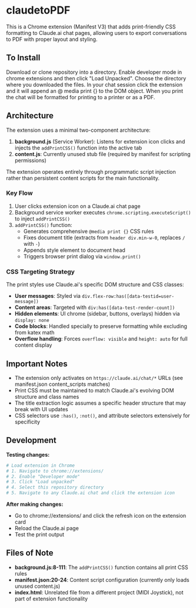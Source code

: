 # claudetoPDF

This is a Chrome extension (Manifest V3) that adds print-friendly CSS formatting to Claude.ai chat pages, allowing users to export conversations to PDF with proper layout and styling.

## To Install

Download or clone repository into a directory. Enable developer mode in chrome extensions and then click "Load Unpacked". Choose the directory where you downloaded the files. 
In your chat session click the extension and it will append an @ media print {} to the DOM object. When you print the chat will be formatted for printing to a printer or as a PDF.

## Architecture

The extension uses a minimal two-component architecture:

1. **background.js** (Service Worker): Listens for extension icon clicks and injects the `addPrintCSS()` function into the active tab
2. **content.js**: Currently unused stub file (required by manifest for scripting permissions)

The extension operates entirely through programmatic script injection rather than persistent content scripts for the main functionality.

### Key Flow

1. User clicks extension icon on a Claude.ai chat page
2. Background service worker executes `chrome.scripting.executeScript()` to inject `addPrintCSS()`
3. `addPrintCSS()` function:
   - Generates comprehensive `@media print {}` CSS rules
   - Fixes document title (extracts from `header div.min-w-0`, replaces `/` with `-`)
   - Appends style element to document head
   - Triggers browser print dialog via `window.print()`

### CSS Targeting Strategy

The print styles use Claude.ai's specific DOM structure and CSS classes:
- **User messages**: Styled via `div.flex-row:has([data-testid=user-message])`
- **Content areas**: Targeted with `div:has([data-test-render-count])`
- **Hidden elements**: UI chrome (sidebar, buttons, overlays) hidden via `display: none`
- **Code blocks**: Handled specially to preserve formatting while excluding from katex math
- **Overflow handling**: Forces `overflow: visible` and `height: auto` for full content display

## Important Notes

- The extension only activates on `https://claude.ai/chat/*` URLs (see manifest.json content_scripts matches)
- Print CSS must be maintained to match Claude.ai's evolving DOM structure and class names
- The title extraction logic assumes a specific header structure that may break with UI updates
- CSS selectors use `:has()`, `:not()`, and attribute selectors extensively for specificity

## Development

**Testing changes:**
```bash
# Load extension in Chrome
# 1. Navigate to chrome://extensions/
# 2. Enable "Developer mode"
# 3. Click "Load unpacked"
# 4. Select this repository directory
# 5. Navigate to any Claude.ai chat and click the extension icon
```

**After making changes:**
- Go to chrome://extensions/ and click the refresh icon on the extension card
- Reload the Claude.ai page
- Test the print output

## Files of Note

- **background.js:8-111**: The `addPrintCSS()` function contains all print CSS rules
- **manifest.json:20-24**: Content script configuration (currently only loads unused content.js)
- **index.html**: Unrelated file from a different project (MIDI Joystick), not part of extension functionality
